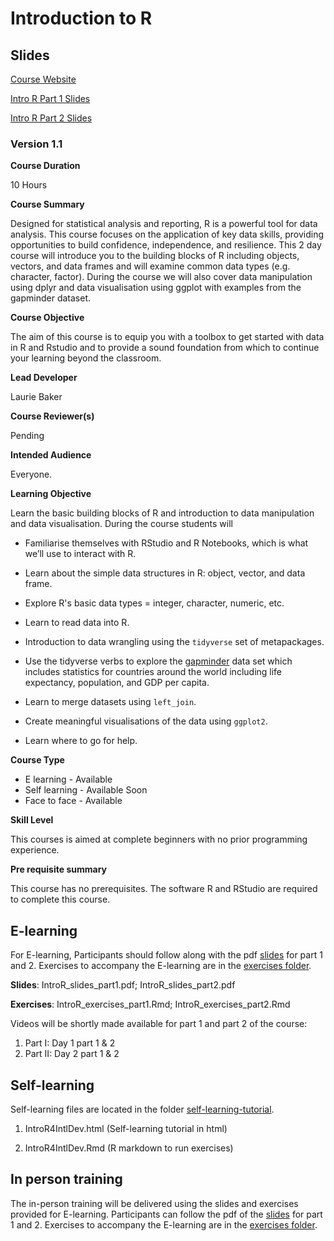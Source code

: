 # Introduction to R

## Slides

[Course Website](https://laurielbaker.github.io/DSCA_Intro-R/)

[Intro R Part 1 Slides](slides/IntroRslides_part1.html)

[Intro R Part 2 Slides](slides/IntroRslides_part2.html)

### Version 1.1

**Course Duration**

10 Hours

**Course Summary**

Designed for statistical analysis and reporting, R is a powerful tool for data analysis. This course focuses on the application of key data skills, providing opportunities to build confidence, independence, and resilience. This 2 day course will introduce you to the building blocks of R including objects, vectors, and data frames and will examine common data types (e.g. character, factor). During the course we will also cover data manipulation using dplyr and data visualisation using ggplot with examples from the gapminder dataset. 

**Course Objective**

The aim of this course is to equip you with a toolbox to get started with data in R and Rstudio and to provide a sound foundation from which to continue your learning beyond the classroom. 

**Lead Developer**

Laurie Baker

**Course Reviewer(s)**

Pending

**Intended Audience**

Everyone.

**Learning Objective**

Learn the basic building blocks of R and introduction to data manipulation and data visualisation. During the course students will

- Familiarise themselves with RStudio and R Notebooks, which is what we’ll use to interact with R.

- Learn about the simple data structures in R: object, vector, and data frame.

- Explore R's basic data types = integer, character, numeric, etc. 

- Learn to read data into R. 

- Introduction to data wrangling using the `tidyverse` set of metapackages. 

- Use the tidyverse verbs to explore the [gapminder](https://www.gapminder.org/data/) data set which includes statistics for countries around the world including life expectancy, population, and GDP per capita.

- Learn to merge datasets using `left_join`.

- Create meaningful visualisations of the data using `ggplot2`.

- Learn where to go for help. 


**Course Type**

* E learning - Available
* Self learning - Available Soon
* Face to face - Available

**Skill Level**

This courses is aimed at complete beginners with no prior programming experience. 

**Pre requisite summary** 

This course has no prerequisites. The software R and RStudio are required to complete this course. 


## E-learning

For E-learning, Participants should follow along with the pdf [slides](https://github.com/datasciencecampus/DSCA_Intro-R/tree/master/slides/slides_pdf) for part 1 and 2. Exercises to accompany the E-learning are in the [exercises folder](https://github.com/datasciencecampus/DSCA_Intro-R/tree/master/exercises). 

**Slides**: IntroR_slides_part1.pdf; IntroR_slides_part2.pdf

**Exercises**: IntroR_exercises_part1.Rmd; IntroR_exercises_part2.Rmd

Videos will be shortly made available for part 1 and part 2 of the course:
1. Part I: Day 1 part 1 & 2
2. Part II: Day 2 part 1 & 2

## Self-learning 

Self-learning files are located in the folder [self-learning-tutorial](https://github.com/datasciencecampus/DSCA_Intro-R/tree/master/self-learning-tutorial).

1. IntroR4IntlDev.html (Self-learning tutorial in html)

2. IntroR4IntlDev.Rmd (R markdown to run exercises)

## In person training

The in-person training will be delivered using the slides and exercises provided for E-learning. Participants can follow the pdf of the [slides](https://github.com/datasciencecampus/DSCA_Intro-R/tree/master/slides/slides_pdf) for part 1 and 2. Exercises to accompany the E-learning are in the [exercises folder](https://github.com/datasciencecampus/DSCA_Intro-R/tree/master/exercises). 

